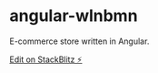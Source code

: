 # angular-wlnbmn

E-commerce store written in Angular.

[Edit on StackBlitz ⚡️](https://stackblitz.com/edit/angular-wlnbmn)
